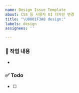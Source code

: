 ```yaml
---
name: Design Issue Template
about: CSS 등 사용자 UI 디자인 변경
title: "\U0001F3A8 design:"
labels: design
assignees: ''

---
```


### 📌 작업 내용

-

### ✅ Todo

- [ ]
